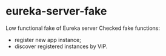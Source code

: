 eureka-server-fake
==================

Low functional fake of Eureka server
Checked fake functions:
- register new app instance;
- discover registered instances by VIP.
